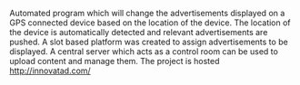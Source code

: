 Automated program which will change the advertisements displayed on a GPS connected device based on the location of the device. 
The location of the device is automatically detected and relevant advertisements are pushed. 
A slot based platform was created to assign advertisements to be displayed. 
A central server which acts as a control room can be used to upload content and manage them.
The project is hosted http://innovatad.com/
